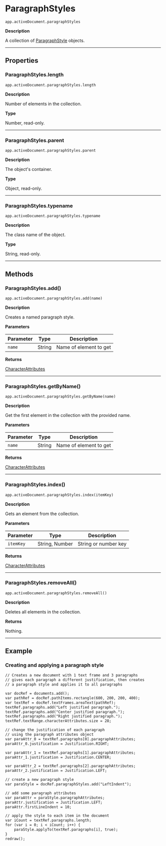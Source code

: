 # ParagraphStyles

`app.activeDocument.paragraphStyles`

**Description**

A collection of [ParagraphStyle](./ParagraphStyle.md) objects.

---

## Properties

### ParagraphStyles.length

`app.activeDocument.paragraphStyles.length`

**Description**

Number of elements in the collection.

**Type**

Number, read-only.

---

### ParagraphStyles.parent

`app.activeDocument.paragraphStyles.parent`

**Description**

The object's container.

**Type**

Object, read-only.

---

### ParagraphStyles.typename

`app.activeDocument.paragraphStyles.typename`

**Description**

The class name of the object.

**Type**

String, read-only.

---

## Methods

### ParagraphStyles.add()

`app.activeDocument.paragraphStyles.add(name)`

**Description**

Creates a named paragraph style.

**Parameters**

| Parameter   | Type   | Description            |
|-------------|--------|------------------------|
| `name`      | String | Name of element to get |

**Returns**

[CharacterAttributes](./CharacterAttributes.md)

---

### ParagraphStyles.getByName()

`app.activeDocument.paragraphStyles.getByName(name)`

**Description**

Get the first element in the collection with the provided name.

**Parameters**

| Parameter   | Type   | Description            |
|-------------|--------|------------------------|
| `name`      | String | Name of element to get |

**Returns**

[CharacterAttributes](./CharacterAttributes.md)

---

### ParagraphStyles.index()

`app.activeDocument.paragraphStyles.index(itemKey)`

**Description**

Gets an element from the collection.

**Parameters**

| Parameter   | Type           | Description          |
|-------------|----------------|----------------------|
| `itemKey`   | String, Number | String or number key |

**Returns**

[CharacterAttributes](./CharacterAttributes.md)

---

### ParagraphStyles.removeAll()

`app.activeDocument.paragraphStyles.removeAll()`

**Description**

Deletes all elements in the collection.

**Returns**

Nothing.

---

## Example

### Creating and applying a paragraph style

```default
// Creates a new document with 1 text frame and 3 paragraphs
// gives each paragraph a different justification, then creates
// a paragraph style and applies it to all paragraphs

var docRef = documents.add();
var pathRef = docRef.pathItems.rectangle(600, 200, 200, 400);
var textRef = docRef.textFrames.areaText(pathRef);
textRef.paragraphs.add("Left justified paragraph.");
textRef.paragraphs.add("Center justified paragraph.");
textRef.paragraphs.add("Right justified paragraph.");
textRef.textRange.characterAttributes.size = 28;

// change the justification of each paragraph
// using the paragraph attributes object
var paraAttr_0 = textRef.paragraphs[0].paragraphAttributes;
paraAttr_0.justification = Justification.RIGHT;

var paraAttr_1 = textRef.paragraphs[1].paragraphAttributes;
paraAttr_1.justification = Justification.CENTER;

var paraAttr_2 = textRef.paragraphs[2].paragraphAttributes;
paraAttr_2.justification = Justification.LEFT;

// create a new paragraph style
var paraStyle = docRef.paragraphStyles.add("LeftIndent");

// add some paragraph attributes
var paraAttr = paraStyle.paragraphAttributes;
paraAttr.justification = Justification.LEFT;
paraAttr.firstLineIndent = 10;

// apply the style to each item in the document
var iCount = textRef.paragraphs.length;
for (var i = 0; i < iCount; i++) {
    paraStyle.applyTo(textRef.paragraphs[i], true);
}
redraw();
```
